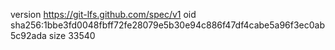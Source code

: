 version https://git-lfs.github.com/spec/v1
oid sha256:1bbe3fd0048fbff72fe28079e5b30e94c886f47df4cabe5a96f3ec0ab5c92ada
size 33540
